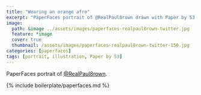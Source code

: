 ```yaml
---
title: "Wearing an orange afro"
excerpt: "PaperFaces portrait of @RealPaul8rown drawn with Paper by 53 on an iPad."
image: 
  path: &image ../assets/images/paperfaces-realpaul8rown-twitter.jpg 
  feature: *image
  cover: true
  thumbnail: /assets/images/paperfaces-realpaul8rown-twitter-150.jpg
categories: [paperfaces]
tags: [portrait, illustration, Paper by 53]
---
```


PaperFaces portrait of [@RealPaul8rown](https://twitter.com/RealPaul8rown).

{% include boilerplate/paperfaces.md %}
